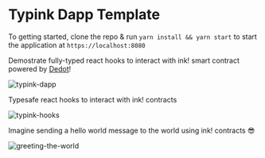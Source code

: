# Typink Dapp Template

To getting started, clone the repo & run `yarn install && yarn start` to start the application at `https://localhost:8080`

Demostrate fully-typed react hooks to interact with ink! smart contract powered by [Dedot](http://dedot.dev/)!

![typink-dapp](https://github.com/user-attachments/assets/2e69fd61-9968-461d-a56c-034dca8123ec)


Typesafe react hooks to interact with ink! contracts

![typink-hooks](https://github.com/user-attachments/assets/7b914317-a09c-40bb-95e0-f01ae896dd17)

Imagine sending a hello world message to the world using ink! contracts 😎

![greeting-the-world](https://github.com/user-attachments/assets/b1f5476d-9b8d-4773-826f-d5d29988146a)
